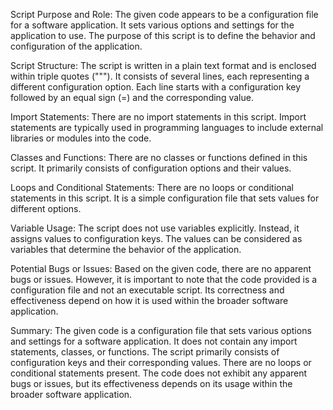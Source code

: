 Script Purpose and Role:
The given code appears to be a configuration file for a software application. It sets various options and settings for the application to use. The purpose of this script is to define the behavior and configuration of the application.

Script Structure:
The script is written in a plain text format and is enclosed within triple quotes ("""). It consists of several lines, each representing a different configuration option. Each line starts with a configuration key followed by an equal sign (=) and the corresponding value.

Import Statements:
There are no import statements in this script. Import statements are typically used in programming languages to include external libraries or modules into the code.

Classes and Functions:
There are no classes or functions defined in this script. It primarily consists of configuration options and their values.

Loops and Conditional Statements:
There are no loops or conditional statements in this script. It is a simple configuration file that sets values for different options.

Variable Usage:
The script does not use variables explicitly. Instead, it assigns values to configuration keys. The values can be considered as variables that determine the behavior of the application.

Potential Bugs or Issues:
Based on the given code, there are no apparent bugs or issues. However, it is important to note that the code provided is a configuration file and not an executable script. Its correctness and effectiveness depend on how it is used within the broader software application.

Summary:
The given code is a configuration file that sets various options and settings for a software application. It does not contain any import statements, classes, or functions. The script primarily consists of configuration keys and their corresponding values. There are no loops or conditional statements present. The code does not exhibit any apparent bugs or issues, but its effectiveness depends on its usage within the broader software application.